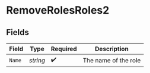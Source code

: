# RemoveRolesRoles2


## Fields

| Field                | Type                 | Required             | Description          |
| -------------------- | -------------------- | -------------------- | -------------------- |
| `Name`               | *string*             | :heavy_check_mark:   | The name of the role |
